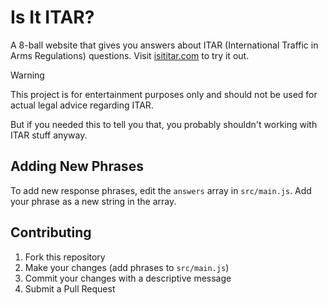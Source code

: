 # Is It ITAR?

A 8-ball website that gives you answers about ITAR (International Traffic in Arms Regulations) questions. Visit [isititar.com](https://isititar.com/) to try it out.

> [!WARNING]
>  This project is for entertainment purposes only and should not be used for actual legal advice regarding ITAR.
>
> But if you needed this to tell you that, you probably shouldn't working with ITAR stuff anyway.

## Adding New Phrases

To add new response phrases, edit the `answers` array in `src/main.js`. Add your phrase as a new string in the array.

## Contributing

1. Fork this repository
2. Make your changes (add phrases to `src/main.js`)
3. Commit your changes with a descriptive message
4. Submit a Pull Request
